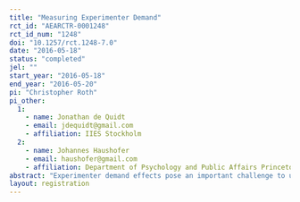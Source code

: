 ```yaml
---
title: "Measuring Experimenter Demand"
rct_id: "AEARCTR-0001248"
rct_id_num: "1248"
doi: "10.1257/rct.1248-7.0"
date: "2016-05-18"
status: "completed"
jel: ""
start_year: "2016-05-18"
end_year: "2016-05-20"
pi: "Christopher Roth"
pi_other:
  1:
    - name: Jonathan de Quidt
    - email: jdequidt@gmail.com
    - affiliation: IIES Stockholm
  2:
    - name: Johannes Haushofer
    - email: haushofer@gmail.com
    - affiliation: Department of Psychology and Public Affairs Princeton
abstract: "Experimenter demand effects pose an important challenge to understand and interpret results from laboratory and field studies. In this paper, we manipulate participants’ beliefs about the intentions and desires of the experimenters. In particular, we are interested in how far people’s behavior in economic games is elastic to experimenter demand. In our experiment, people are randomly assigned to play either a dictator game, an investment game or to complete a convex time budget. We randomly assign whether people will be exposed to positive, negative or no experimenter demand and whether the choices involve real money or are hypothetical. "
layout: registration
---
```


